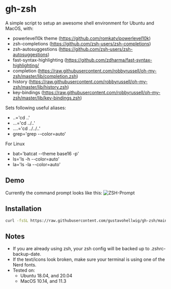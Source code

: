 # gh-zsh
A simple script to setup an awesome shell environment for Ubuntu and MacOS, with:
* powerlevel10k theme (https://github.com/romkatv/powerlevel10k)
* zsh-completions (https://github.com/zsh-users/zsh-completions)
* zsh-autosuggestions (https://github.com/zsh-users/zsh-autosuggestions)
* fast-syntax-highlighting (https://github.com/zdharma/fast-syntax-highlighting/
* completion (https://raw.githubusercontent.com/robbyrussell/oh-my-zsh/master/lib/completion.zsh)
* history (https://raw.githubusercontent.com/robbyrussell/oh-my-zsh/master/lib/history.zsh)
* key-bindings (https://raw.githubusercontent.com/robbyrussell/oh-my-zsh/master/lib/key-bindings.zsh)

Sets following useful aliases:
* ..='cd ..'
* ...='cd ../..'
* ....='cd ../../..'
* grep='grep --color=auto'

For Linux
* bat='batcat --theme base16 -p'
* ls='ls -h --color=auto'
* la='ls -la --color=auto'

## Demo

Currently the command prompt looks like this:
![ZSH-Prompt](https://github.com/gustavohellwig/gh-zsh/blob/2e0ac65f20691f1f26e17145013e4a1260a0128e/gh-zsh-example.png)
## Installation

``` bash
curl -fsSL https://raw.githubusercontent.com/gustavohellwig/gh-zsh/main/gh-zsh.sh | bash
```

## Notes
* If you are already using zsh, your zsh config will be backed up to .zshrc-backup-date.
* If the text/icons look broken, make sure your terminal is using one of the Nerd fonts.
* Tested on:
  * Ubuntu 18.04, and 20.04
  * MacOS 10.14, and 11.3
